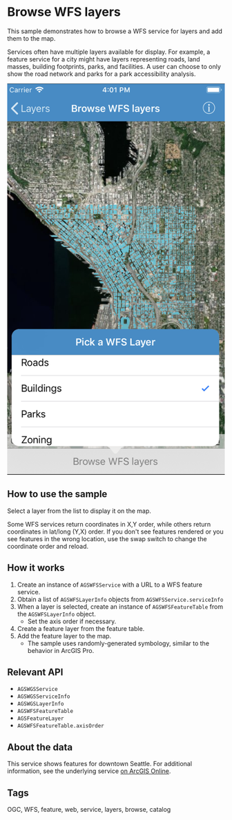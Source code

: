 # Browse WFS layers

This sample demonstrates how to browse a WFS service for layers and add them to the map.

Services often have multiple layers available for display. For example, a feature service for a city might have layers representing roads, land masses, building footprints, parks, and facilities. A user can choose to only show the road network and parks for a park accessibility analysis.

![](image1.png)

## How to use the sample

Select a layer from the list to display it on the map. 

Some WFS services return coordinates in X,Y order, while others return coordinates in lat/long (Y,X) order. If you don't see features rendered or you see features in the wrong location, use the swap switch to change the coordinate order and reload.

## How it works

1. Create an instance of `AGSWFSService` with a URL to a WFS feature service. 
2. Obtain a list of `AGSWFSLayerInfo` objects from `AGSWFSService.serviceInfo`
3. When a layer is selected, create an instance of `AGSWFSFeatureTable` from the `AGSWFSLayerInfo` object.  
    * Set the axis order if necessary.
4. Create a feature layer from the feature table. 
5. Add the feature layer to the map.  
    * The sample uses randomly-generated symbology, similar to the behavior in ArcGIS Pro.

## Relevant API

* `AGSWGSService`
* `AGSWGSServiceInfo`
* `AGSWGSLayerInfo`
* `AGSWFSFeatureTable`
* `AGSFeatureLayer`
* `AGSWFSFeatureTable.axisOrder`

## About the data

This service shows features for downtown Seattle. For additional information, see the underlying service [on ArcGIS Online](https://arcgisruntime.maps.arcgis.com/home/item.html?id=1b81d35c5b0942678140efc29bc25391).

## Tags

OGC, WFS, feature, web, service, layers, browse, catalog


